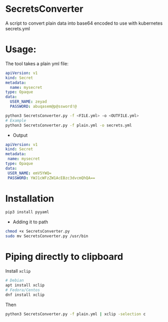 # SecretsConverter
A script to convert plain data into base64 encoded to use with  kubernetes secrets.yml
# Usage:
The tool takes a plain yml file:
```yml
apiVersion: v1
kind: Secret
metadata:
  name: mysecret
type: Opaque
data:
  USER_NAME: zeyad
  PASSWORD: abuqasem@p@ssword!@
```
```bash
python3 SecretsConverter.py -f <FILE.yml> -o <OUTFILE.yml>
# Example
python3 SecretsConverter.py -f plain.yml -o secrets.yml
```
- Output
 ```yml
 apiVersion: v1
kind: Secret
metadata:
  name: mysecret
type: Opaque
data:
  USER_NAME: emV5YWQ=
  PASSWORD: YWJ1cWFzZW1AcEBzc3dvcmQhQA==
```
# Installation
```bash
pip3 install pyyaml
```
- Adding it to path
```bash
chmod +x SecretsConverter.py
sudo mv SecretsConverter.py /usr/bin
```
# Piping directly to clipboard
Install `xclip`
```bash
# Debian
apt install xclip
# Fedora/Centos
dnf install xclip
```
Then
```bash
python3 SecretsConverter.py -f plain.yml | xclip -selection c
```
